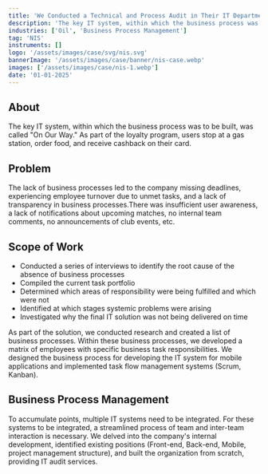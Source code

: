 ```yaml
---
title: 'We Conducted a Technical and Process Audit in Their IT Department'
description: 'The key IT system, within which the business process was to be built, was called "On Our Way." As part of the loyalty program, users stop at a gas station, order food, and receive cashback on their card.'
industries: ['Oil', 'Business Process Management']
tag: 'NIS'
instruments: []
logo: '/assets/images/case/svg/nis.svg'
bannerImage: '/assets/images/case/banner/nis-case.webp'
images: ['/assets/images/case/nis-1.webp']
date: '01-01-2025'
---
```


## About

The key IT system, within which the business process was to be built, was called "On Our Way." As part of the loyalty program, users stop at a gas station, order food, and receive cashback on their card.

## Problem

The lack of business processes led to the company missing deadlines, experiencing employee turnover due to unmet tasks, and a lack of transparency in business processes.There was insufficient user awareness, a lack of notifications about upcoming matches, no internal team comments, no announcements of club events, etc.

## Scope of Work

- Conducted a series of interviews to identify the root cause of the absence of business processes
- Compiled the current task portfolio
- Determined which areas of responsibility were being fulfilled and which were not
- Identified at which stages systemic problems were arising
- Investigated why the final IT solution was not being delivered on time

<p>
As part of the solution, we conducted research and created a list of business processes. Within these business processes, we developed a matrix of employees with specific business task responsibilities. We designed the business process for developing the IT system for mobile applications and implemented task flow management systems (Scrum, Kanban).
</p>

## Business Process Management

To accumulate points, multiple IT systems need to be integrated. For these systems to be integrated, a streamlined process of team and inter-team interaction is necessary. We delved into the company's internal development, identified existing positions (Front-end, Back-end, Mobile, project management structure), and built the organization from scratch, providing IT audit services.

